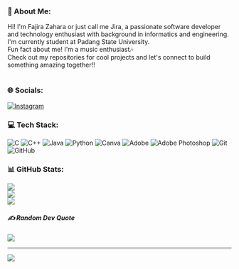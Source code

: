 ### 💫 About Me:
Hi! I'm Fajira Zahara or just call me Jira, a passionate software developer and technology enthusiast with background in informatics and engineering.<br>I'm currently student at Padang State University.<br>Fun fact about me! I'm a music enthusiast🎶<br>Check out my repositories for cool projects and let's connect to build something amazing together!!<br>

#

### 🌐 Socials:
[![Instagram](https://img.shields.io/badge/Instagram-%23E4405F.svg?logo=Instagram&logoColor=white)](https://www.instagram.com/jiraazhr_?igsh=MWoxNHJkMHQ3cGZcg==) 

### 💻 Tech Stack:
![C](https://img.shields.io/badge/c-%2300599C.svg?style=for-the-badge&logo=c&logoColor=white) ![C++](https://img.shields.io/badge/c++-%2300599C.svg?style=for-the-badge&logo=c%2B%2B&logoColor=white) ![Java](https://img.shields.io/badge/java-%23ED8B00.svg?style=for-the-badge&logo=openjdk&logoColor=white) ![Python](https://img.shields.io/badge/python-3670A0?style=for-the-badge&logo=python&logoColor=ffdd54) ![Canva](https://img.shields.io/badge/Canva-%2300C4CC.svg?style=for-the-badge&logo=Canva&logoColor=white) ![Adobe](https://img.shields.io/badge/adobe-%23FF0000.svg?style=for-the-badge&logo=adobe&logoColor=white) ![Adobe Photoshop](https://img.shields.io/badge/adobe%20photoshop-%2331A8FF.svg?style=for-the-badge&logo=adobe%20photoshop&logoColor=white) ![Git](https://img.shields.io/badge/git-%23F05033.svg?style=for-the-badge&logo=git&logoColor=white) ![GitHub](https://img.shields.io/badge/github-%23121011.svg?style=for-the-badge&logo=github&logoColor=white)
### 📊 GitHub Stats:
![](https://github-readme-stats.vercel.app/api?username=jirazhra&theme=dark&hide_border=false&include_all_commits=false&count_private=false)<br/>
![](https://github-readme-streak-stats.herokuapp.com/?user=jirazhra&theme=dark&hide_border=false)<br/>
![](https://github-readme-stats.vercel.app/api/top-langs/?username=jirazhra&theme=dark&hide_border=false&include_all_commits=false&count_private=false&layout=compact)

##### ✍️ Random Dev Quote
![](https://quotes-github-readme.vercel.app/api?type=vetical&theme=light)

---
[![](https://visitcount.itsvg.in/api?id=jirazhra&icon=9&color=0)](https://visitcount.itsvg.in)

<!-- Proudly created with GPRM ( https://gprm.itsvg.in ) -->

